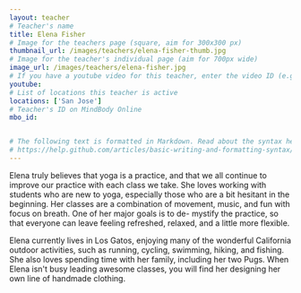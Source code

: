 ```yaml
---
layout: teacher
# Teacher's name
title: Elena Fisher
# Image for the teachers page (square, aim for 300x300 px)
thumbnail_url: /images/teachers/elena-fisher-thumb.jpg
# Image for the teacher's individual page (aim for 700px wide)
image_url: /images/teachers/elena-fisher.jpg
# If you have a youtube video for this teacher, enter the video ID (e.g. qaqiC84uaNg)
youtube:
# List of locations this teacher is active
locations: ['San Jose']
# Teacher's ID on MindBody Online
mbo_id: 


# The following text is formatted in Markdown. Read about the syntax here:
# https://help.github.com/articles/basic-writing-and-formatting-syntax/
---
```


Elena truly believes that yoga is a practice, and that we all continue to improve our practice with each class we take. She loves working with students who are new to yoga, especially those who are a bit hesitant in the beginning. Her classes are a combination of movement, music, and fun with focus on breath. One of her major goals is to de- mystify the practice, so that everyone can leave feeling refreshed, relaxed, and a little more flexible.

Elena currently lives in Los Gatos, enjoying many of the wonderful California outdoor activities, such as running, cycling, swimming, hiking, and fishing. She also loves spending time with her family, including her two Pugs. When Elena isn't busy leading awesome classes, you will find her designing her own line of handmade clothing.